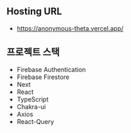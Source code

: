 ## Hosting URL

- https://anonymous-theta.vercel.app/

## 프로젝트 스택

- Firebase Authentication
- Firebase Firestore
- Next
- React
- TypeScript
- Chakra-ui
- Axios
- React-Query
